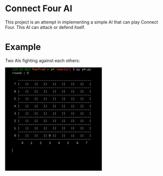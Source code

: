 
# Connect Four AI
This project is an attempt in implementing a simple AI that can play Connect Four.
This AI can attack or defend itself.

# Example

Two AIs fighting against each others:

![AI Demo gif](img/demo-connect-four.gif)
